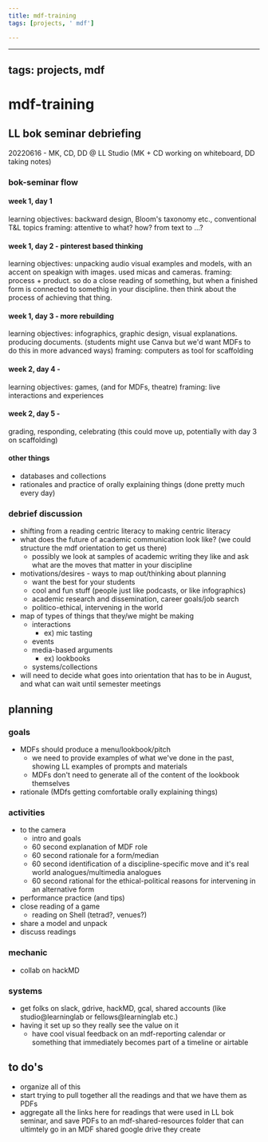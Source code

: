 ```yaml
---
title: mdf-training
tags: [projects, ' mdf']

---
```


---
tags: projects, mdf
---

# mdf-training

## LL bok seminar debriefing
20220616 - MK, CD, DD @ LL Studio (MK + CD working on whiteboard, DD taking notes)

### bok-seminar flow
#### week 1, day 1
learning objectives: backward design, Bloom's taxonomy etc., conventional T&L topics
framing: attentive to what? how? from text to ...?
#### week 1, day 2 - pinterest based thinking
learning objectives: unpacking audio visual examples and models, with an accent on speakign with images. used micas and cameras. 
framing: process + product. so do a close reading of something, but when a finished form is connected to somethig in your discipline. then think about the process of achieving that thing.
#### week 1, day 3 - more rebuilding
learning objectives: infographics, graphic design, visual explanations. producing documents. (students might use Canva but we'd want MDFs to do this in more advanced ways)
framing: computers as tool for scaffolding
#### week 2, day 4 - 
learning objectives: games, (and for MDFs, theatre)
framing: live interactions and experiences 
#### week 2, day 5 - 
grading, responding, celebrating (this could move up, potentially with day 3 on scaffolding)
#### other things
* databases and collections
* rationales and practice of orally explaining things (done pretty much every day)

### debrief discussion
* shifting from a reading centric literacy to making centric literacy
* what does the future of academic communication look like? (we could structure the mdf orientation to get us there)
    * possibly we look at samples of academic writing they like and ask what are the moves that matter in your discipline
* motivations/desires - ways to map out/thinking about planning
    * want the best for your students
    * cool and fun stuff (people just like podcasts, or like infographics)
    * academic research and dissemination, career goals/job search
    * politico-ethical, intervening in the world
* map of types of things that they/we might be making
    * interactions
        * ex) mic tasting
    * events
    * media-based arguments
        * ex) lookbooks
    * systems/collections
* will need to decide what goes into orientation that has to be in August, and what can wait until semester meetings
 
## planning
### goals
* MDFs should produce a menu/lookbook/pitch
    * we need to provide examples of what we've done in the past, showing LL examples of prompts and materials
    * MDFs don't need to generate all of the content of the lookbook themselves
* rationale (MDfs getting comfortable orally explaining things)
### activities
* to the camera
    * intro and goals
    * 60 second explanation of MDF role
    * 60 second rationale for a form/median
    * 60 second identification of a discipline-specific move and it's real world analogues/multimedia analogues
    * 60 second rational for the ethical-political reasons for intervening in an alternative form
* performance practice (and tips)
* close reading of a game
    * reading on Shell (tetrad?, venues?)
* share a model and unpack
* discuss readings
### mechanic 
* collab on hackMD 
### systems
* get folks on slack, gdrive, hackMD, gcal, shared accounts (like studio@learninglab or fellows@learninglab etc.)
* having it set up so they really see the value on it
    * have cool visual feedback on an mdf-reporting calendar or something that immediately becomes part of a timeline or airtable



## to do's
* organize all of this
* start trying to pull together all the readings and that we have them as PDFs
* aggregate all the links here for readings that were used in LL bok seminar, and save PDFs to an mdf-shared-resources folder that can ultimtely go in an MDF shared google drive they create 